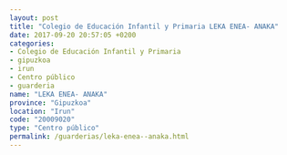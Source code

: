 ```yaml
---
layout: post
title: "Colegio de Educación Infantil y Primaria LEKA ENEA- ANAKA"
date: 2017-09-20 20:57:05 +0200
categories:
- Colegio de Educación Infantil y Primaria
- gipuzkoa
- irun
- Centro público
- guarderia
name: "LEKA ENEA- ANAKA"
province: "Gipuzkoa"
location: "Irun"
code: "20009020"
type: "Centro público"
permalink: /guarderias/leka-enea--anaka.html
---
```

